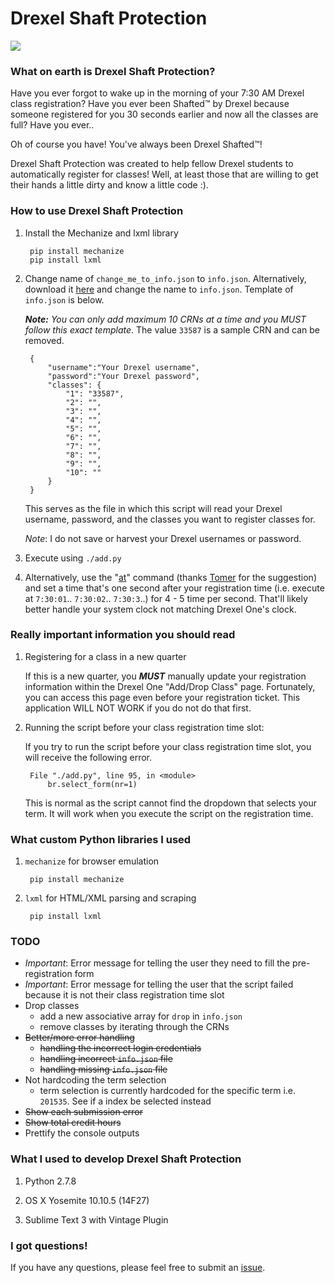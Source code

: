 # Drexel Shaft Protection

<img src="http://i.imgur.com/60DCbzR.gif">

### What on earth is Drexel Shaft Protection?

Have you ever forgot to wake up in the morning of your 7:30 AM Drexel class registration? Have you ever been Shafted™ by Drexel because someone registered for you 30 seconds earlier and
now all the classes are full? Have you ever..

Oh of course you have! You've always been Drexel Shafted™!

Drexel Shaft Protection was created to help fellow Drexel students to automatically register for classes! Well, at least those that are willing to get their hands a little dirty and know a little code :).

### How to use Drexel Shaft Protection

1. Install the Mechanize and lxml library

		pip install mechanize
		pip install lxml

2. Change name of `change_me_to_info.json` to `info.json`. Alternatively, download it [here](https://github.com/jackyliang/Drexel-Shaft-Protection/blob/master/change_me_to_info.json) and change the name to `info.json`. Template of `info.json` is below. 

	***Note:*** *You can only add maximum 10 CRNs at a time and you MUST follow this exact template*. The value `33587` is a sample CRN and can be removed.

		{   
		    "username":"Your Drexel username",
		    "password":"Your Drexel password",
		    "classes": {
		    	"1": "33587",
		    	"2": "",
		    	"3": "",
		    	"4": "",
		    	"5": "",
		    	"6": "",
		    	"7": "",
		    	"8": "",
		    	"9": "",
		    	"10": ""
		    }
		}  
	    
	This serves as the file in which this script will read your Drexel username, password, and the classes you want to register classes for.
	
	*Note*: I do not save or harvest your Drexel usernames or password. 

2. Execute using `./add.py`

3. Alternatively, use the "[at](http://www.computerhope.com/unix/uat.htm)" command (thanks [Tomer](https://github.com/eclair4151) for the suggestion) and set a time that's one second after your registration time (i.e. execute at `7:30:01`.. `7:30:02`.. `7:30:3`..) for 4 - 5 time per second. That'll likely better handle your system clock not matching Drexel One's clock. 

### Really important information you should read

1. Registering for a class in a new quarter

	If this is a new quarter, you ***MUST*** manually update your registration information within the Drexel One "Add/Drop Class" page. Fortunately, you can access this page even before your registration ticket. This application WILL NOT WORK if you do not do that first.

2. Running the script before your class registration time slot:

	If you try to run the script before your class registration time slot, you will receive the following error.  

		File "./add.py", line 95, in <module>
	    	br.select_form(nr=1)
	    	
	This is normal as the script cannot find the dropdown that selects your term. It will work when you execute the script on the registration time.

### What custom Python libraries I used

1. `mechanize` for browser emulation
	
		pip install mechanize

2. `lxml` for HTML/XML parsing and scraping

    	pip install lxml

### TODO

- *Important*: Error message for telling the user they need to fill the pre-registration form
- *Important*: Error message for telling the user that the script failed because it is not their class registration time slot
- Drop classes
	- add a new associative array for `drop` in `info.json`
	- remove classes by iterating through the CRNs
- ~~Better/more error handling~~
	- ~~handling the incorrect login credentials~~
	- ~~handling incorrect `info.json` file~~
	- ~~handling missing `info.json` file~~
- Not hardcoding the term selection
	- term selection is currently hardcoded for the specific term i.e. `201535`. See if a index be selected instead
- ~~Show each submission error~~
- ~~Show total credit hours~~
- Prettify the console outputs

### What I used to develop Drexel Shaft Protection

1. Python 2.7.8

2. OS X Yosemite 10.10.5 (14F27)

3. Sublime Text 3 with Vintage Plugin

### I got questions!

If you have any questions, please feel free to submit an [issue](https://github.com/jackyliang/Drexel-Shaft-Protection/issues).
